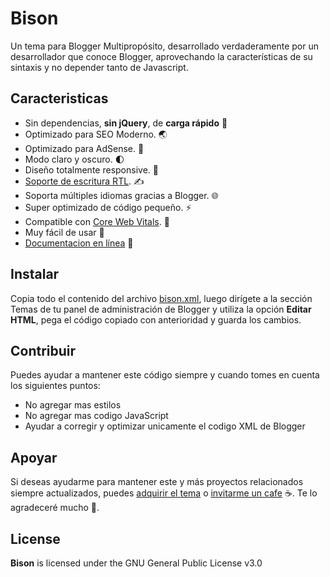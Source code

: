 # Bison

Un tema para Blogger Multipropósito, desarrollado verdaderamente por un desarrollador que conoce Blogger, aprovechando la características de su sintaxis y no depender tanto de Javascript.

## Caracteristicas

- Sin dependencias, **sin jQuery**, de **carga rápido** 🚀 
- Optimizado para SEO Moderno. 🌏
- Optimizado para AdSense. 🔮
- Modo claro y oscuro. 🌓
- Diseño totalmente responsive. 📱
- [Soporte de escritura RTL](https://bison.zkreations.com/?hl=ar). ✍
- Soporta múltiples idiomas gracias a Blogger. 🌐
- Super optimizado de código pequeño. ⚡️ 
- Compatible con [Core Web Vitals](https://pagespeed.web.dev/report?url=https://bison.zkreations.com/). 🎯
- Muy fácil de usar 🔰
- [Documentacion en línea](https://bison.hudocs.com/) 📖

## Instalar

Copia todo el contenido del archivo [bison.xml](https://github.com/zkreations/bison/blob/main/themes/bison/bison.xml), luego dirígete a la sección Temas de tu panel de administración de Blogger y utiliza la opción **Editar HTML**, pega el código copiado con anterioridad y guarda los cambios.

## Contribuir

Puedes ayudar a mantener este código siempre y cuando tomes en cuenta los siguientes puntos:

- No agregar mas estilos
- No agregar mas codigo JavaScript
- Ayudar a corregir y optimizar unicamente el codigo XML de Blogger

## Apoyar

Si deseas ayudarme para mantener este y más proyectos relacionados siempre actualizados, puedes [adquirir el tema](https://store.zkreations.com/2022/11/bison.html) o [invitarme un cafe](https://ko-fi.com/zkreations) ☕. Te lo agradeceré mucho 👏.


## License

**Bison** is licensed under the GNU General Public License v3.0
